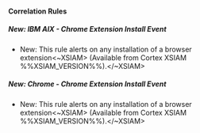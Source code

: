 
#### Correlation Rules

##### New: IBM AIX - Chrome Extension Install Event

- New: This rule alerts on any installation of a browser extension<~XSIAM> (Available from Cortex XSIAM %%XSIAM_VERSION%%).</~XSIAM>
##### New: Chrome - Chrome Extension Install Event

- New: This rule alerts on any installation of a browser extension<~XSIAM> (Available from Cortex XSIAM %%XSIAM_VERSION%%).</~XSIAM>
